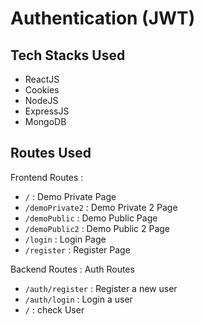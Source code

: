 # Authentication (JWT)

## Tech Stacks Used
- ReactJS
- Cookies
- NodeJS
- ExpressJS
- MongoDB

## Routes Used
Frontend Routes :
- ```/```                  : Demo Private Page
- ```/demoPrivate2```      : Demo Private 2 Page
- ```/demoPublic```        : Demo Public Page
- ```/demoPublic2```       : Demo Public 2 Page
- ```/login```             : Login Page
- ```/register```          : Register Page

Backend Routes :
Auth Routes
- ```/auth/register```   : Register a new user
- ```/auth/login```      : Login a user
- ```/```                : check User

